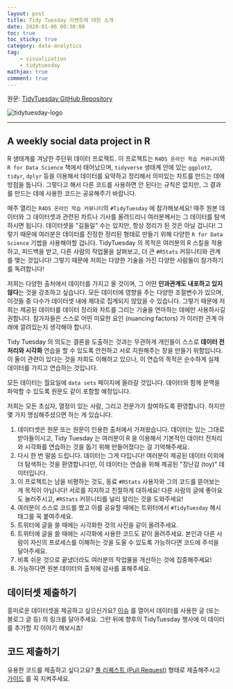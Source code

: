 ```yaml
---
layout: post
title: Tidy Tuesday 이벤트에 대한 소개
date: 2020-01-06 00:30:00
toc: true
toc_sticky: true
category: data-analytics
tag:
    - visualization
    - tidytuesday
mathjax: true
comment: true
---
```


원문: [TidyTuesday GitHub Repository](https://github.com/rfordatascience/tidytuesday)

![tidytuesday-logo](/images/2020-01-06-tidytuesday-kr/tt_logo.png)

---

## A weekly social data project in R

R 생태계를 겨냥한 주단위 데이터 프로젝트. 이 프로젝트는 `R4DS 온라인 학습 커뮤니티`와 `R for Data Science` 책에서 태어났으며, `tidyverse` 생태계 안에 있는 `ggplot2`, `tidyr`, `dplyr` 등을 이용해서 데이터를 요약하고 정리해서 의미있는 차트를 만드는 데에 방점을 둡니다. 그렇다고 해서 다른 코드를 사용하면 안 된다는 규칙은 없지만, 그 결과를 만드는 데에 사용한 코드는 공유해주기 바랍니다.

매주 열리는 `R4DS 온라인 학습 커뮤니티`의 `#TidyTuesday` 에 참가해보세요! 매주 원본 데이터와 그 데이터셋과 관련된 차트나 기사를 올려드리니 여러분께서는 그 데이터를 탐색하시면 됩니다. 데이터셋을 "길들일" 수는 있지만, 항상 정리가 된 것은 아닐 겁니다! 그렇기 때문에 여러분은 데이터를 진정한 정리된 형태로 만들기 위해 다양한 `R for Data Science` 기법을 사용해야할 겁니다. TidyTuesday 의 목적은 여러분의 R 스킬을 적용하고, 피드백을 받고, 다른 사람의 작업물을 살펴보고, 더 큰 `#RStats` 커뮤니티와 관계를 맺는 것입니다! 그렇기 때문에 저희는 다양한 기술을 가진 다양한 사람들이 참가하기를 독려합니다!

저희는 다양한 출처에서 데이터를 가지고 올 것이며, 그 어떤 **인과관계도 내포하고 있지 않다**는 것을 강조하고 싶습니다. 모든 데이터에 영향을 주는 다양한 조절변수가 있으며, 이것들 중 다수가 데이터셋 내에 제대로 집계되지 않았을 수 있습니다. 그렇기 때문에 저희는 제공된 데이터를 데이터 정리와 차트를 그리는 기술을 연마하는 데에만 사용하시길 권합니다. 참가자들은 스스로 어떤 미묘한 요인 (nuancing factors) 가 이러한 관계 아래에 깔려있는지 생각해야 합니다.

Tidy Tuesday 의 의도는 결론을 도출하는 것과는 무관하게 개인들이 스스로 **데이터 전처리와 시각화** 연습을 할 수 있도록 안전하고 서로 지원해주는 장을 만들기 위함입니다. 이 둘이 관련이 있다는 것을 저희도 이해하고 있으나, 이 연습의 목적은 순수하게 실제 데이터를 가지고 연습하는 것입니다.

모든 데이터는 월요일에 `data sets` 페이지에 올라갈 것입니다. 데이터와 함께 문맥을 파악할 수 있도록 원문도 같이 포함할 예정입니다.

저희는 모든 초심자, 열정이 있는 사람, 그리고 전문가가 참여하도록 환영합니다. 하지만 몇 가지 명심해주셨으면 하는 게 있습니다.

1. 데이터셋은 원문 또는 원문이 인용한 출처에서 가져왔습니다. 데이터는 있는 그대로 받아들이시고, Tidy Tuesday 는 여러분이 R 을 이용해서 기본적인 데이터 전처리와 시각화를 연습하는 것을 돕기 위해 만들어졌다는 걸 기억해주세요.
2. 다시 한 번 말씀 드립니다. 데이터는 그게 다입니다! 여러분이 제공된 데이터 이외에 더 탐색하는 것을 환영합니다만, 이 데이터는 연습을 위해 제공된 "장난감 (toy)" 데이터입니다.
3. 이 프로젝트는 남을 비평하는 것도, 동료 `#RStats` 사용자와 그의 코드를 뜯어보는 게 목적이 아닙니다! 서로를 지지하고 친절하게 대하세요! 다른 사람의 글에 좋아요도 눌러주시고, `#RStats` 커뮤니티를 널리 알리는 것을 도와주세요!
4. 여러분이 스스로 코드를 짰고 이를 공유할 때에는 트위터에서 `#TidyTuesday` 해시태그를 꼭 붙여주세요.
5. 트위터에 글을 쓸 때에는 시각화한 것의 사진을 같이 올려주세요.
6. 트위터에 글을 쓸 때에는 시각화에 사용한 코드도 같이 올려주세요. 본인과 다른 사람이 자신의 프로세스를 이해하는 것을 도울 수 있도록 가능하다면 코드에 주석을 달아주세요.
7. 비록 쉬운 것으로 끝냈더라도 여러분의 작업물을 개선하는 것에 집중해주세요!
8. 가능하다면 원본 데이터의 출처에 감사를 표해주세요.

## 데이터셋 제출하기

흥미로운 데이터셋을 제공하고 싶으신가요? [이슈](https://github.com/rfordatascience/tidytuesday/issues) 를 열어서 데이터를 사용한 글 (또는 블로그 글 등) 의 링크를 달아주세요. 그런 뒤에 향후의 TidyTuesday 행사에 이 데이터를 추가할 지 이야기 해보시죠!

## 코드 제출하기

유용한 코드를 제출하고 싶다고요? [풀 리퀘스트 (Pull Request)](https://github.com/rfordatascience/tidytuesday/tree/master/community_resources/code_chunks) 형태로 제출해주시고 [가이드](https://github.com/rfordatascience/tidytuesday/blob/master/community_resources/code_chunks/readme.md) 를 꼭 지켜주세요.
